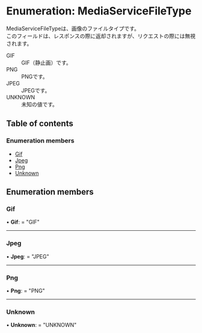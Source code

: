# Enumeration: MediaServiceFileType


<div lang=\"ja\"> MediaServiceFileTypeは、画像のファイルタイプです。<br> このフィールドは、レスポンスの際に返却されますが、リクエストの際には無視されます。 </div>  <dl class=term>   <dt class=\"term__item\">GIF</dt>   <dd class=\"term__desc\"><span lang=\"ja\">GIF（静止画）です。</span></dd>   <dt class=\"term__item\">PNG</dt>   <dd class=\"term__desc\"><span lang=\"ja\">PNGです。</span></dd>   <dt class=\"term__item\">JPEG</dt>   <dd class=\"term__desc\"><span lang=\"ja\">JPEGです。</span></dd>   <dt class=\"term__item\">UNKNOWN</dt>   <dd class=\"term__desc\"><span lang=\"ja\">未知の値です。</span></dd> </dl>

## Table of contents

### Enumeration members

- [Gif](mediaservicefiletype.md#gif)
- [Jpeg](mediaservicefiletype.md#jpeg)
- [Png](mediaservicefiletype.md#png)
- [Unknown](mediaservicefiletype.md#unknown)

## Enumeration members

### Gif

• **Gif**: = "GIF"

___

### Jpeg

• **Jpeg**: = "JPEG"

___

### Png

• **Png**: = "PNG"

___

### Unknown

• **Unknown**: = "UNKNOWN"
